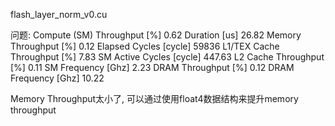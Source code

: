 flash_layer_norm_v0.cu

问题:
Compute (SM) Throughput [%]	0.62
Duration [us]	26.82
Memory Throughput [%]	0.12
Elapsed Cycles [cycle]	59836
L1/TEX Cache Throughput [%]	7.83
SM Active Cycles [cycle]	447.63
L2 Cache Throughput [%]	0.11
SM Frequency [Ghz]	2.23
DRAM Throughput [%]	0.12
DRAM Frequency [Ghz]	10.22

Memory Throughput太小了, 可以通过使用float4数据结构来提升memory throughput
